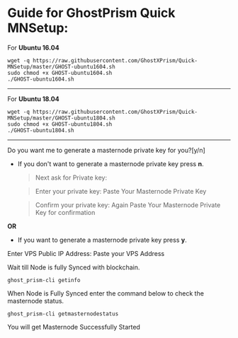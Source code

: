 # Guide for GhostPrism Quick MNSetup:


For **Ubuntu 16.04**
```
wget -q https://raw.githubusercontent.com/GhostXPrism/Quick-MNSetup/master/GHOST-ubuntu1604.sh
sudo chmod +x GHOST-ubuntu1604.sh
./GHOST-ubuntu1604.sh
```
***

For **Ubuntu 18.04**
```
wget -q https://raw.githubusercontent.com/GhostXPrism/Quick-MNSetup/master/GHOST-ubuntu1804.sh
sudo chmod +x GHOST-ubuntu1804.sh
./GHOST-ubuntu1804.sh
```
***

Do you want me to generate a masternode private key for you?[y/n]

- If you don't want to generate a masternode private key press **n**.

  > Next ask for Private key:
  
  > Enter your private key: Paste Your Masternode Private Key
  
  > Confirm your private key: Again Paste Your Masternode Private Key for confirmation

**OR**

- If you want to generate a masternode private key press  **y**.

 Enter VPS Public IP Address: Paste your VPS Address

 Wait till Node is fully Synced with blockchain.

`ghost_prism-cli getinfo`

When Node is Fully Synced enter the command below to check the masternode status.

`ghost_prism-cli getmasternodestatus`

You will get Masternode Successfully Started
